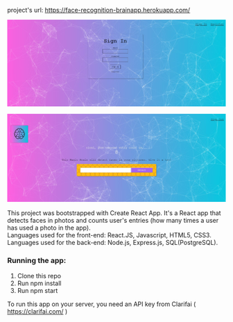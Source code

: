 project's url: https://face-recognition-brainapp.herokuapp.com/

![screenshot1](https://github.com/eniro/FaceRecognitionApp/blob/master/facerec.JPG)

![screenshot2](https://github.com/eniro/FaceRecognitionApp/blob/master/facerec1.JPG)

This project was bootstrapped with Create React App. 
It's a React app that detects faces in photos and counts user's entries (how many times a user has used a photo in the app).  
Languages used for the front-end: React.JS, Javascript, HTML5, CSS3.
Languages used for the back-end: Node.js, Express.js, SQL(PostgreSQL).

<h3>Running the app:</h3>

1. Clone this repo
2. Run npm install
3. Run npm start

To run this app on your server, you need an API key from Clarifai ( https://clarifai.com/ )
